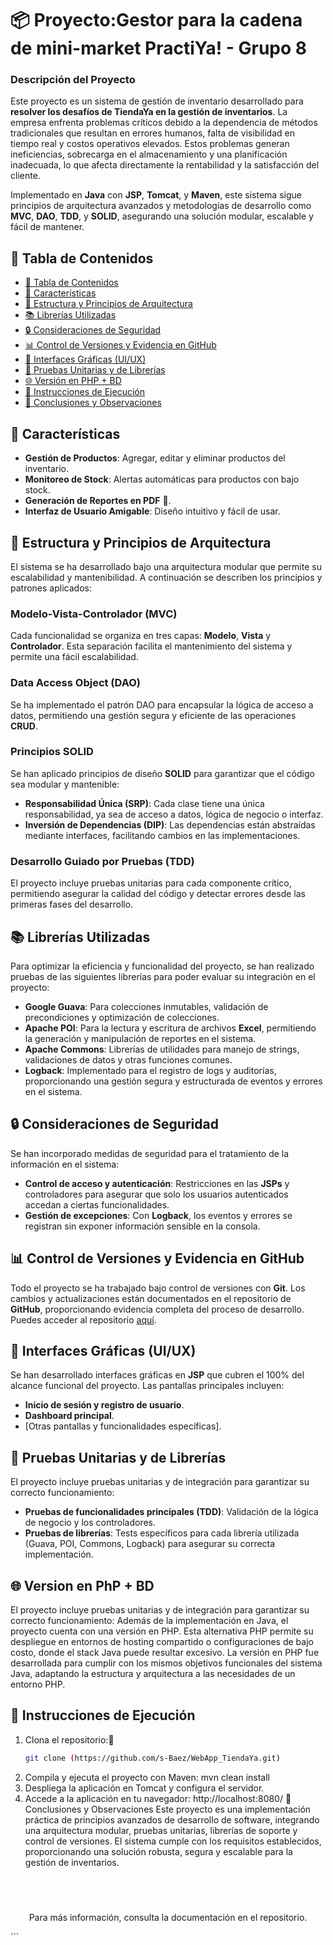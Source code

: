 # 📦 Proyecto:Gestor para la cadena de mini-market PractiYa! - Grupo 8

### Descripción del Proyecto
Este proyecto es un sistema de gestión de inventario desarrollado para **resolver los desafíos de TiendaYa en la gestión de inventarios**. La empresa enfrenta problemas críticos debido a la dependencia de métodos tradicionales que resultan en errores humanos, falta de visibilidad en tiempo real y costos operativos elevados. Estos problemas generan ineficiencias, sobrecarga en el almacenamiento y una planificación inadecuada, lo que afecta directamente la rentabilidad y la satisfacción del cliente. 

Implementado en **Java** con **JSP**, **Tomcat**, y **Maven**, este sistema sigue principios de arquitectura avanzados y metodologías de desarrollo como **MVC**, **DAO**, **TDD**, y **SOLID**, asegurando una solución modular, escalable y fácil de mantener.


## 📑 Tabla de Contenidos
- [📑 Tabla de Contenidos](#-tabla-de-contenidos)
- [🎯 Características](#-características)
- [📐 Estructura y Principios de Arquitectura](#-estructura-y-principios-de-arquitectura)
- [📚 Librerías Utilizadas](#-librerías-utilizadas)
- [🔒 Consideraciones de Seguridad](#-consideraciones-de-seguridad)
- [📊 Control de Versiones y Evidencia en GitHub](#-control-de-versiones-y-evidencia-en-github)
- [🎨 Interfaces Gráficas (UI/UX)](#-interfaces-gráficas-uiux)
- [🧪 Pruebas Unitarias y de Librerías](#-pruebas-unitarias-y-de-librerías)
- [🌐 Versión en PHP + BD](#-versión-en-php--bd)
- [🚀 Instrucciones de Ejecución](#-instrucciones-de-ejecución)
- [📌 Conclusiones y Observaciones](#-conclusiones-y-observaciones)

## 🎯 Características

- **Gestión de Productos**: Agregar, editar y eliminar productos del inventario.
- **Monitoreo de Stock**: Alertas automáticas para productos con bajo stock.
- **Generación de Reportes en PDF** 📄.
- **Interfaz de Usuario Amigable**: Diseño intuitivo y fácil de usar.

## 📐 Estructura y Principios de Arquitectura

El sistema se ha desarrollado bajo una arquitectura modular que permite su escalabilidad y mantenibilidad. A continuación se describen los principios y patrones aplicados:

### Modelo-Vista-Controlador (MVC)
Cada funcionalidad se organiza en tres capas: **Modelo**, **Vista** y **Controlador**. Esta separación facilita el mantenimiento del sistema y permite una fácil escalabilidad.

### Data Access Object (DAO)
Se ha implementado el patrón DAO para encapsular la lógica de acceso a datos, permitiendo una gestión segura y eficiente de las operaciones **CRUD**.

### Principios SOLID
Se han aplicado principios de diseño **SOLID** para garantizar que el código sea modular y mantenible:
- **Responsabilidad Única (SRP)**: Cada clase tiene una única responsabilidad, ya sea de acceso a datos, lógica de negocio o interfaz.
- **Inversión de Dependencias (DIP)**: Las dependencias están abstraídas mediante interfaces, facilitando cambios en las implementaciones.

### Desarrollo Guiado por Pruebas (TDD)
El proyecto incluye pruebas unitarias para cada componente crítico, permitiendo asegurar la calidad del código y detectar errores desde las primeras fases del desarrollo.

## 📚 Librerías Utilizadas

Para optimizar la eficiencia y funcionalidad del proyecto, se han realizado pruebas de las siguientes librerías para poder evaluar su integraciòn en el proyecto:

- **Google Guava**: Para colecciones inmutables, validación de precondiciones y optimización de colecciones.
- **Apache POI**: Para la lectura y escritura de archivos **Excel**, permitiendo la generación y manipulación de reportes en el sistema.
- **Apache Commons**: Librerías de utilidades para manejo de strings, validaciones de datos y otras funciones comunes.
- **Logback**: Implementado para el registro de logs y auditorías, proporcionando una gestión segura y estructurada de eventos y errores en el sistema.

## 🔒 Consideraciones de Seguridad

Se han incorporado medidas de seguridad para el tratamiento de la información en el sistema:
- **Control de acceso y autenticación**: Restricciones en las **JSPs** y controladores para asegurar que solo los usuarios autenticados accedan a ciertas funcionalidades.
- **Gestión de excepciones**: Con **Logback**, los eventos y errores se registran sin exponer información sensible en la consola.

## 📊 Control de Versiones y Evidencia en GitHub

Todo el proyecto se ha trabajado bajo control de versiones con **Git**. Los cambios y actualizaciones están documentados en el repositorio de **GitHub**, proporcionando evidencia completa del proceso de desarrollo. Puedes acceder al repositorio [aquí]((https://github.com/s-Baez/WebApp_TiendaYa.git)).

## 🎨 Interfaces Gráficas (UI/UX)

Se han desarrollado interfaces gráficas en **JSP** que cubren el 100% del alcance funcional del proyecto. Las pantallas principales incluyen:

- **Inicio de sesión y registro de usuario**.
- **Dashboard principal**.
- [Otras pantallas y funcionalidades específicas].

## 🧪 Pruebas Unitarias y de Librerías

El proyecto incluye pruebas unitarias y de integración para garantizar su correcto funcionamiento:
- **Pruebas de funcionalidades principales (TDD)**: Validación de la lógica de negocio y los controladores.
- **Pruebas de librerías**: Tests específicos para cada librería utilizada (Guava, POI, Commons, Logback) para asegurar su correcta implementación.
  
## 🌐 Version en PhP + BD

El proyecto incluye pruebas unitarias y de integración para garantizar su correcto funcionamiento:
Además de la implementación en Java, el proyecto cuenta con una versión en PHP. Esta alternativa PHP permite su despliegue en entornos de hosting compartido o configuraciones de bajo costo, donde el stack Java puede resultar excesivo. La versión en PHP fue desarrollada para cumplir con los mismos objetivos funcionales del sistema Java, adaptando la estructura y arquitectura a las necesidades de un entorno PHP.

## 🚀 Instrucciones de Ejecución

1. Clona el repositorio:🤝
   ```bash
   git clone (https://github.com/s-Baez/WebApp_TiendaYa.git)
2. Compila y ejecuta el proyecto con Maven:
   mvn clean install
3. Despliega la aplicación en Tomcat y configura el servidor.
4. Accede a la aplicación en tu navegador:
http://localhost:8080/
📌 Conclusiones y Observaciones
Este proyecto es una implementación práctica de principios avanzados de desarrollo de software, integrando una arquitectura modular, pruebas unitarias, librerías de soporte y control de versiones. El sistema cumple con los requisitos establecidos, proporcionando una solución robusta, segura y escalable para la gestión de inventarios.

<div align="center"> <h2 style="color:white; ">¡Gracias por tu interés!</h2> <p>Para más información, consulta la documentación en el repositorio.</p> </div> ```
  
